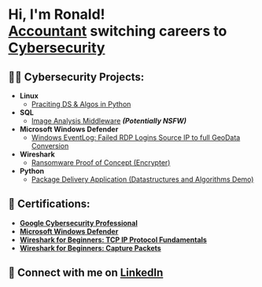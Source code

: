 <h1>Hi, I'm Ronald! <br/><a href="https://www.linkedin.com/in/ronaldmlam/">Accountant</a> switching careers to <a href="https://coursera.org/share/9880fbe25ab9885c496b319223bf6870">Cybersecurity</a>

<h2>👨‍💻 Cybersecurity Projects:</h2>

- <b>Linux</b>
  - [Praciting DS & Algos in Python](https://github.com/joshmadakor1/Algorithms-Practice)
- <b>SQL</b>
  - [Image Analysis Middleware](https://github.com/joshmadakor1/4chan-Image-Analysis-Middleware-C964) <b><i>(Potentially NSFW)</b></i>
- <b>Microsoft Windows Defender</b>
  - [Windows EventLog: Failed RDP Logins Source IP to full GeoData Conversion](https://github.com/joshmadakor1/Sentinel-Lab)
- <b>Wireshark</b>
  - [Ransomware Proof of Concept (Encrypter)](https://github.com/joshmadakor1/EncrypterPOC)
- <b>Python</b>
  - [Package Delivery Application (Datastructures and Algorithms Demo)](https://github.com/joshmadakor1/Package-Delivery-Pathfinding-Algorithm)

<h2>🧾 Certifications:</h2>

- <b>[Google Cybersecurity Professional](https://coursera.org/share/9880fbe25ab9885c496b319223bf6870)</b>
- <b>[Microsoft Windows Defender](https://coursera.org/share/3b18ee9fddd0797483499139a2ecaab7)</b>
- <b>[Wireshark for Beginners: TCP IP Protocol Fundamentals](https://coursera.org/share/1b6619fe69629294043de1ca4cc0b086)</b>
- <b>[Wireshark for Beginners: Capture Packets](https://coursera.org/share/6e8b929f9dcb0e8dedf16d0aa73b7cfc)</b>

<h2> 🤳 Connect with me on <a href="https://www.linkedin.com/in/ronaldmlam/">LinkedIn</a></h2>
